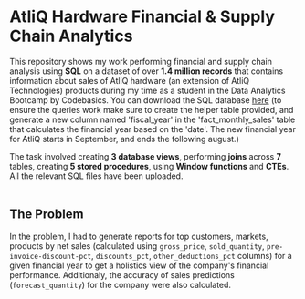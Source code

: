 # AtliQ Hardware Financial & Supply Chain Analytics

This repository shows my work performing financial and supply chain analysis using **SQL** on a dataset of over **1.4 million records** that contains information about sales of AtliQ hardware (an extension of AtliQ Technologies) products during my time as a student in the Data Analytics Bootcamp by Codebasics. You can download the SQL database [here](https://drive.google.com/file/d/1Z96eV3o-IBi82XBc3gOtZDnWn4o_fSd3/view?usp=sharing) (to ensure the queries work make sure to create the helper table provided, and generate a new column named 'fiscal_year' in the 'fact_monthly_sales' table that calculates the financial year based on the 'date'. The new financial year for AtliQ starts in September, and ends the following august.) <br>

The task involved creating **3 database views**, performing **joins** across **7** tables, creating **5 stored procedures**, using **Window functions** and **CTEs**. All the relevant SQL files have been uploaded.
<br><br>

## The Problem
In the problem, I had to generate reports for top customers, markets, products by net sales (calculated using `gross_price`, `sold_quantity`, `pre-invoice-discount-pct`, `discounts_pct`, `other_deductions_pct` columns) for a given financial year to get a holistics view of the company's financial performance. Additionaly, the accuracy of sales predictions (`forecast_quantity`) for the company were also calculated. <br><br>

